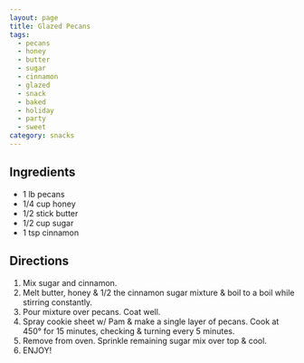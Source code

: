 ```yaml
---
layout: page
title: Glazed Pecans
tags:
  - pecans
  - honey
  - butter
  - sugar
  - cinnamon
  - glazed
  - snack
  - baked
  - holiday
  - party
  - sweet
category: snacks
---
```


## Ingredients
* 1 lb pecans
* 1/4 cup honey
* 1/2 stick butter
* 1/2 cup sugar
* 1 tsp cinnamon

## Directions
1. Mix sugar and cinnamon.
2. Melt butter, honey & 1/2 the cinnamon sugar mixture & boil to a boil while stirring constantly.
3. Pour mixture over pecans. Coat well.
4. Spray cookie sheet w/ Pam & make a single layer of pecans. Cook at 450° for 15 minutes, checking & turning every 5 minutes.
5. Remove from oven. Sprinkle remaining sugar mix over top & cool.
6. ENJOY!
